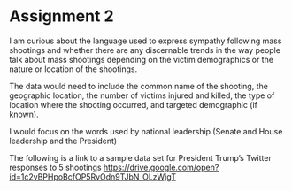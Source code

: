 # Assignment 2 
I am curious about the language used to express sympathy following mass shootings and whether there are any discernable trends in the way people talk about mass shootings depending on the victim demographics or the nature or location of the shootings.

The data would need to include the common name of the shooting, the geographic location, the number of victims injured and killed, the type of location where the shooting occurred, and targeted demographic (if known).

I would focus on the words used by national leadership (Senate and House leadership and the President)

The following is a link to a sample data set for President Trump’s Twitter responses to 5 shootings https://drive.google.com/open?id=1c2vBPHpoBcfOP5RvOdn9TJbN_OLzWjgT

